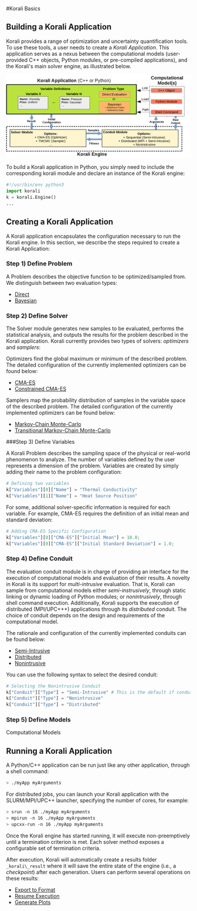 #Korali Basics

## Building a Korali Application

Korali provides a range of optimization and uncertainty quantification tools. To use these tools, a user needs to create a *Korali Application*. This application serves as a nexus between the computational models (user-provided C++ objects, Python modules, or pre-compiled applications), and the Korali's main solver engine, as illustrated below.

![](modules.png)

To build a Korali application in Python, you simply need to include the corresponding korali module and declare an instance of the Korali engine:

```python
#!/usr/bin/env python3
import korali
k = korali.Engine()
...
```

## Creating a Korali Application

A Korali application encapsulates the configuration necessary to run the Korali engine. In this section, we describe the steps required to create a Korali Application:

### Step 1) Define Problem

A Problem describes the objective function to be optimized/sampled from. We distinguish between two evaluation types: 

- [Direct](/usage/evaluation/direct)
- [Bayesian](/usage/evaluation/bayesian)

### Step 2) Define Solver

The Solver module generates new samples to be evaluated, performs the statistical analysis, and outputs the results for the problem described in the Korali application. Korali currently provides two types of solvers: *optimizers* and *samplers*:

Optimizers find the global maximum or minimum of the described problem. The detailed configuration of the currently implemented optimizers can be found below:

- [CMA-ES](/usage/solvers/optimizers/cmaes)
- [Constrained CMA-ES](/usage/solvers/optimizers/ccmaes)
	
Samplers map the probability distribution of samples in the variable space of the described problem. The detailed configuration of the currently implemented optimizers can be found below:

- [Markov-Chain Monte-Carlo](/usage/solvers/samplers/mcmc) 
- [Transitional Markov-Chain Monte-Carlo](/usage/solvers/samplers/tmcmc)
  
###Step 3) Define Variables

A Korali Problem describes the sampling space of the physical or real-world phenomenon to analyze. The number of variables defined by the user represents a dimension of the problem. Variables are created by simply adding their name to the problem configuration:

```python
# Defining two variables
k["Variables"][0]["Name"] = "Thermal Conductivity"
k["Variables"][1]["Name"] = "Heat Source Position"
```

For some, additional solver-specific information is required for each variable. For example, CMA-ES requires the definition of an initial mean and standard deviation:

```python
# Adding CMA-ES Specific Configuration
k["Variables"][0]["CMA-ES"]["Initial Mean"] = 10.0;
k["Variables"][0]["CMA-ES"]["Initial Standard Deviation"] = 1.0;
```

### Step 4) Define Conduit

The evaluation conduit module is in charge of providing an interface for the execution of computational models and evaluation of their results. A novelty in Korali is its support for *multi-intrusive* evaluation. That is, Korali can sample from computational models either *semi-instrusively*, through static linking or dynamic loading of Python modules; or *nonintrusively*, through shell command execution. Additionally, Korali supports the execution of distributed (MPI/UPC+++) applications through its *distributed* conduit. The choice of conduit depends on the design and requirements of the computational model. 

The rationale and configuration of the currently implemented conduits can be found below:

- [Semi-Intrusive](/usage/conduits/semi-intrusive)
- [Distributed](/usage/conduits/distributed)
- [Nonintrusive](/usage/conduits/nonintrusive)
	
  
You can use the following syntax to select the desired conduit:

```python
# Selecting the Nonintrusive Conduit
k["Conduit"]["Type"] = "Semi-Intrusive" # This is the default if conduit type is not specified
k["Conduit"]["Type"] = "Nonintrusive"
k["Conduit"]["Type"] = "Distributed"
```

### Step 5) Define Models

Computational Models

## Running a Korali Application

A Python/C++ application can be run just like any other application, through a shell command:

```bash
> ./myApp myArguments
```

For distributed jobs, you can launch your Korali application with the SLURM/MPI/UPC++ launcher, specifying the number of cores, for example:

```bash
> srun -n 16 ./myApp myArguments
> mpirun -n 16 ./myApp myArguments
> upcxx-run -n 16 ./myApp myArguments
```

Once the Korali engine has started running, it will execute non-preemptively until a termination criterion is met. Each solver method exposes a configurable set of termination criteria.

After execution, Korali will automatically create a results folder ```_korali\_result``` where it will save the entire state of the engine (i.e., a *checkpoint*) after each generation. Users can perform several operations on these results:

- [Export to Format](/usage/results/export)
- [Resume Execution](/usage/results/resume)
- [Generate Plots](/usage/results/plotting)